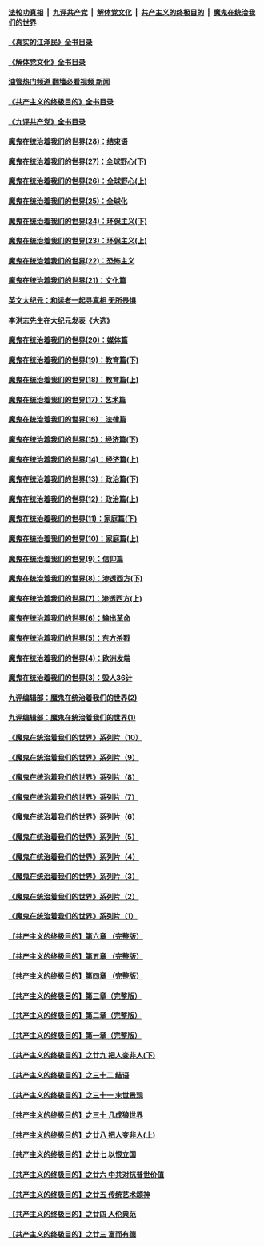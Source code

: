 ####  [法轮功真相](../../../../basic/blob/master/README.md?t=09101701) &nbsp;|&nbsp; [九评共产党](../../../../9ping.md/blob/master/README.md?t=09101701) &nbsp;|&nbsp; [解体党文化](../../../../jtdwh.md/blob/master/README.md?t=09101701)  &nbsp;|&nbsp; [共产主义的终极目的](../../../../gczydzjmd.md/blob/master/README.md?t=09101701) &nbsp;|&nbsp; [魔鬼在统治我们的世界](../../../../mgztzwmdsj.md/blob/master/README.md?t=09101701) 

#### [《真实的江泽民》全书目录](../pages/nsc422/n13721399.md?t=09101701) 

#### [《解体党文化》全书目录](../pages/nsc422/n13721157.md?t=09101701) 

#### [油管热门频道 翻墙必看视频 新闻](http://45.76.130.85:81/youtube.html?09101701)

#### [《共产主义的终极目的》全书目录](../pages/nsc422/n13721048.md?t=09101701) 

#### [《九评共产党》全书目录](../pages/nsc422/n13708085.md?t=09101701) 

#### [魔鬼在统治着我们的世界(28)：结束语](../pages/nsc422/n10936246.md?t=09101701) 

#### [魔鬼在统治着我们的世界(27)：全球野心(下)](../pages/nsc422/n10928319.md?t=09101701) 

#### [魔鬼在统治着我们的世界(26)：全球野心(上)](../pages/nsc422/n10900318.md?t=09101701) 

#### [魔鬼在统治着我们的世界(25)：全球化](../pages/nsc422/n10788205.md?t=09101701) 

#### [魔鬼在统治着我们的世界(24)：环保主义(下)](../pages/nsc422/n10695307.md?t=09101701) 

#### [魔鬼在统治着我们的世界(23)：环保主义(上)](../pages/nsc422/n10688613.md?t=09101701) 

#### [魔鬼在统治着我们的世界(22)：恐怖主义](../pages/nsc422/n10614727.md?t=09101701) 

#### [魔鬼在统治着我们的世界(21)：文化篇](../pages/nsc422/n10597706.md?t=09101701) 

#### [英文大纪元：和读者一起寻真相 无所畏惧](../pages/nsc422/n12542027.md?t=09101701) 

#### [李洪志先生在大纪元发表《大选》](../pages/nsc422/n12534746.md?t=09101701) 

#### [魔鬼在统治着我们的世界(20)：媒体篇](../pages/nsc422/n10586579.md?t=09101701) 

#### [魔鬼在统治着我们的世界(19)：教育篇(下)](../pages/nsc422/n10564808.md?t=09101701) 

#### [魔鬼在统治着我们的世界(18)：教育篇(上)](../pages/nsc422/n10526970.md?t=09101701) 

#### [魔鬼在统治着我们的世界(17)：艺术篇](../pages/nsc422/n10499093.md?t=09101701) 

#### [魔鬼在统治着我们的世界(16)：法律篇](../pages/nsc422/n10485969.md?t=09101701) 

#### [魔鬼在统治着我们的世界(15)：经济篇(下)](../pages/nsc422/n10469975.md?t=09101701) 

#### [魔鬼在统治着我们的世界(14)：经济篇(上)](../pages/nsc422/n10457370.md?t=09101701) 

#### [魔鬼在统治着我们的世界(13)：政治篇(下)](../pages/nsc422/n10448270.md?t=09101701) 

#### [魔鬼在统治着我们的世界(12)：政治篇(上)](../pages/nsc422/n10444576.md?t=09101701) 

#### [魔鬼在统治着我们的世界(11)：家庭篇(下)](../pages/nsc422/n10440961.md?t=09101701) 

#### [魔鬼在统治着我们的世界(10)：家庭篇(上)](../pages/nsc422/n10435448.md?t=09101701) 

#### [魔鬼在统治着我们的世界(9)：信仰篇](../pages/nsc422/n10432159.md?t=09101701) 

#### [魔鬼在统治着我们的世界(8)：渗透西方(下)](../pages/nsc422/n10429603.md?t=09101701) 

#### [魔鬼在统治着我们的世界(7)：渗透西方(上)](../pages/nsc422/n10426013.md?t=09101701) 

#### [魔鬼在统治着我们的世界(6)：输出革命](../pages/nsc422/n10421536.md?t=09101701) 

#### [魔鬼在统治着我们的世界(5)：东方杀戮](../pages/nsc422/n10417707.md?t=09101701) 

#### [魔鬼在统治着我们的世界(4)：欧洲发端](../pages/nsc422/n10414890.md?t=09101701) 

#### [魔鬼在统治着我们的世界(3)：毁人36计](../pages/nsc422/n10411583.md?t=09101701) 

#### [九评编辑部：魔鬼在统治着我们的世界(2)](../pages/nsc422/n10410036.md?t=09101701) 

#### [九评编辑部：魔鬼在统治着我们的世界(1)](../pages/nsc422/n10406825.md?t=09101701) 

#### [《魔鬼在统治着我们的世界》系列片（10）](../pages/nsc422/n12292670.md?t=09101701) 

#### [《魔鬼在统治着我们的世界》系列片（9）](../pages/nsc422/n12290859.md?t=09101701) 

#### [《魔鬼在统治着我们的世界》系列片（8）](../pages/nsc422/n12287445.md?t=09101701) 

#### [《魔鬼在统治着我们的世界》系列片（7）](../pages/nsc422/n12283425.md?t=09101701) 

#### [《魔鬼在统治着我们的世界》系列片（6）](../pages/nsc422/n12282314.md?t=09101701) 

#### [《魔鬼在统治着我们的世界》系列片（5）](../pages/nsc422/n12281419.md?t=09101701) 

#### [《魔鬼在统治着我们的世界》系列片（4）](../pages/nsc422/n12274024.md?t=09101701) 

#### [《魔鬼在统治着我们的世界》系列片（3）](../pages/nsc422/n12271322.md?t=09101701) 

#### [《魔鬼在统治着我们的世界》系列片（2）](../pages/nsc422/n12269049.md?t=09101701) 

#### [《魔鬼在统治着我们的世界》系列片（1）](../pages/nsc422/n12267575.md?t=09101701) 

#### [【共产主义的终极目的】第六章 （完整版）](../pages/nsc422/n11428913.md?t=09101701) 

#### [【共产主义的终极目的】第五章 （完整版）](../pages/nsc422/n11428912.md?t=09101701) 

#### [【共产主义的终极目的】第四章 （完整版）](../pages/nsc422/n11428907.md?t=09101701) 

#### [【共产主义的终极目的】第三章（完整版）](../pages/nsc422/n11428848.md?t=09101701) 

#### [【共产主义的终极目的】第二章（完整版）](../pages/nsc422/n11428831.md?t=09101701) 

#### [【共产主义的终极目的】第一章（完整版）](../pages/nsc422/n11417651.md?t=09101701) 

#### [【共产主义的终极目的】之廿九 把人变非人(下)](../pages/nsc422/n11344140.md?t=09101701) 

#### [【共产主义的终极目的】之三十二 结语](../pages/nsc422/n11360535.md?t=09101701) 

#### [【共产主义的终极目的】之三十一 末世景观](../pages/nsc422/n11351129.md?t=09101701) 

#### [【共产主义的终极目的】之三十 几成狼世界](../pages/nsc422/n11348280.md?t=09101701) 

#### [【共产主义的终极目的】之廿八 把人变非人(上)](../pages/nsc422/n11340492.md?t=09101701) 

#### [【共产主义的终极目的】之廿七 以恨立国](../pages/nsc422/n11336944.md?t=09101701) 

#### [【共产主义的终极目的】之廿六 中共对抗普世价值](../pages/nsc422/n11324785.md?t=09101701) 

#### [【共产主义的终极目的】之廿五 传统艺术颂神](../pages/nsc422/n11296396.md?t=09101701) 

#### [【共产主义的终极目的】之廿四 人伦典范](../pages/nsc422/n11296397.md?t=09101701) 

#### [【共产主义的终极目的】之廿三 富而有德](../pages/nsc422/n11283598.md?t=09101701) 

<img src='http://gfw-breaker.win/goodnews/indexes/nsc422.md' width='0px' height='0px'/>
